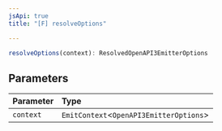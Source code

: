 ```yaml
---
jsApi: true
title: "[F] resolveOptions"

---
```

```ts
resolveOptions(context): ResolvedOpenAPI3EmitterOptions
```

## Parameters

| Parameter | Type |
| :------ | :------ |
| `context` | `EmitContext`<`OpenAPI3EmitterOptions`\> |

